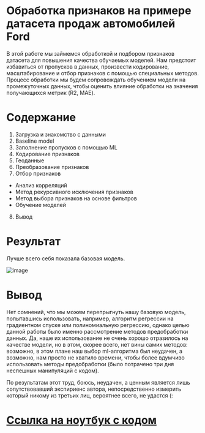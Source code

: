 # Обработка признаков на примере датасета продаж автомобилей Ford

В этой работе мы займемся обработкой и подбором признаков датасета для повышения качества обучаемых моделей.
Нам предстоит избавиться от пропусков в данных, произвести кодирование, масштабирование и отбор признаков с помощью специальных методов.
Процесс обработки мы будем сопровождать обучением модели на промежуточных данных, чтобы оценить влияние обработки 
на значения получающихся метрик (R2, MAE).

# Содержание

1. Загрузка и знакомство с данными
2. Baseline model
3. Заполнение пропусков с помощью ML
4. Кодирование признаков
5. Геоданные
6. Преобразование признаков
7. Отбор признаков
 * Анализ корреляций
 * Метод рекурсивного исключения признаков
 * Метод выбора признаков на основе фильтров
 * Обучение моделей
8. Вывод

# Результат
Лучше всего себя показала базовая модель.

![image](https://github.com/khav-i/ml_works/assets/126453765/f401e984-5103-4791-93c6-47467f572ad5)

# Вывод

Нет сомнений, что мы можем перепрыгнуть нашу базовую модель, попытавшись использовать, например, алгоритм регрессии на градиентном
спуске или полиномиальную регрессию, однако целью данной работы было именно рассмотрение методов предобработки данных.
Да, наше их использование не очень хорошо отразилось на качестве модели, но в этом, скорее всего, нет вины самих методов:
возможно, в этом плане наш выбор ml-алгоритма был неудачен, а возможно, нам просто не хватило времени, чтобы более вдумчиво
использовать методы предобработки (было потрачено три дня неспешных манипуляций с кодом).

По результатам этот труд, боюсь, неудачен, а ценным является лишь сопутствовавший экспириенс автора, непосредственно измерить
который никому из третьих лиц, вероятнее всего, не удастся (:

# [Ссылка на ноутбук с кодом](https://github.com/khav-i/ml_works/blob/master/Feature%20Processing/feature_processing.ipynb)
